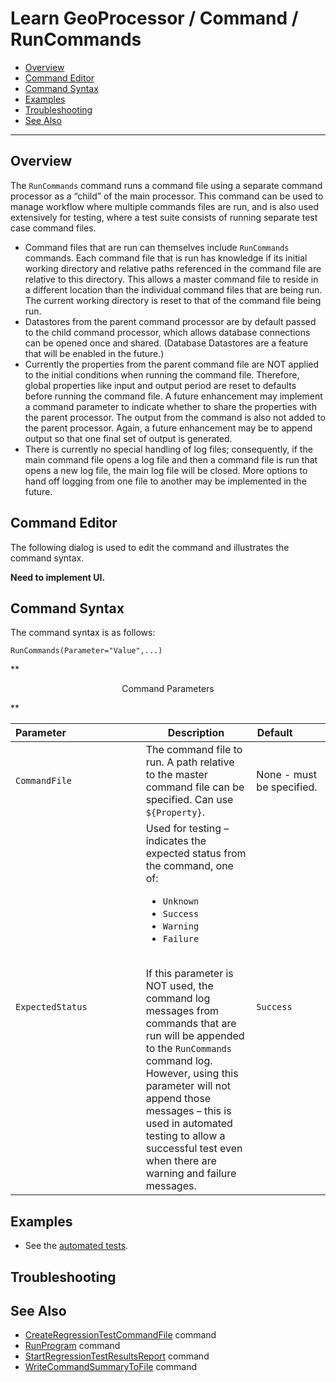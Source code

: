 # Learn GeoProcessor / Command / RunCommands #

* [Overview](#overview)
* [Command Editor](#command-editor)
* [Command Syntax](#command-syntax)
* [Examples](#examples)
* [Troubleshooting](#troubleshooting)
* [See Also](#see-also)

-------------------------

## Overview ##

The `RunCommands` command runs a command file using a separate command processor as a “child” of the main processor.
This command can be used to manage workflow where multiple commands files are run,
and is also used extensively for testing, where a test suite consists of running separate test case command files.

* Command files that are run can themselves include `RunCommands` commands.
Each command file that is run has knowledge if its initial working directory and
relative paths referenced in the command file are relative to this directory.
This allows a master command file to reside in a different location than the individual command files that are being run.
The current working directory is reset to that of the command file being run.
* Datastores from the parent command processor are by default passed to the child command processor,
which allows database connections can be opened once and shared.
(Database Datastores are a feature that will be enabled in the future.)
* Currently the properties from the parent command file are NOT applied to the
initial conditions when running the command file.
Therefore, global properties like input and output period are reset to defaults before running the command file.
A future enhancement may implement a command parameter to indicate whether to share the properties with the parent processor.
The output from the command is also not added to the parent processor.
Again, a future enhancement may be to append output so that one final set of output is generated.
* There is currently no special handling of log files; consequently,
if the main command file opens a log file and then a command file is run that opens a new log file,
the main log file will be closed.
More options to hand off logging from one file to another may be implemented in the future.

## Command Editor ##

The following dialog is used to edit the command and illustrates the command syntax.

**Need to implement UI.**

## Command Syntax ##

The command syntax is as follows:

```text
RunCommands(Parameter="Value",...)
```
**<p style="text-align: center;">
Command Parameters
</p>**

| **Parameter**&nbsp;&nbsp;&nbsp;&nbsp;&nbsp;&nbsp;&nbsp;&nbsp;&nbsp;&nbsp;&nbsp;&nbsp;&nbsp;&nbsp;&nbsp;&nbsp;&nbsp;&nbsp;&nbsp;&nbsp;&nbsp;&nbsp;&nbsp;&nbsp;&nbsp;&nbsp; | **Description** | **Default**&nbsp;&nbsp;&nbsp;&nbsp;&nbsp;&nbsp;&nbsp;&nbsp;&nbsp;&nbsp; |
| --------------|-----------------|----------------- |
| `CommandFile` | The command file to run. A path relative to the master command file can be specified.  Can use `${Property}`. | None - must be specified. |
| `ExpectedStatus` | Used for testing – indicates the expected status from the command, one of: <ul><li>`Unknown`</li><li>`Success`</li><li>`Warning`</li><li>`Failure`</li></ul><br> If this parameter is NOT used, the command log messages from commands that are run will be appended to the `RunCommands` command log.  However, using this parameter will not append those messages – this is used in automated testing to allow a successful test even when there are warning and failure messages. | `Success` |

## Examples ##

* See the [automated tests](https://github.com/OpenWaterFoundation/owf-app-geoprocessor-python-test/tree/master/test/commands/RunCommands).

## Troubleshooting ##

## See Also ##

* [CreateRegressionTestCommandFile](../CreateRegressionTestCommandFile/CreateRegressionTestCommandFile) command
* [RunProgram](../RunProgram/RunProgram) command
* [StartRegressionTestResultsReport](../StartRegressionTestResultsReport/StartRegressionTestResultsReport) command
* [WriteCommandSummaryToFile](../WriteCommandSummaryToFile/WriteCommandSummaryToFile) command

